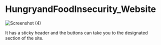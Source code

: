 # HungryandFoodInsecurity_Website

![Screenshot (4)](https://user-images.githubusercontent.com/102266055/210653597-bedc163d-6442-45fa-b739-57fe4cbef834.png)

It has a sticky header and the buttons can take you to the designated section of the site.
